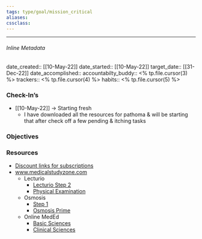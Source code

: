 ```yaml
---
tags: type/goal/mission_critical 
aliases:
cssclass: 
---
```

---

###### Inline Metadata 
date_created:: [[10-May-22]]
date_started:: [[10-May-22]]
target_date:: [[31-Dec-22]]
date_accomplished::
accountabilty_buddy:: <% tp.file.cursor(3) %>
trackers:: <% tp.file.cursor(4) %>
habits:: <% tp.file.cursor(5) %>

### Check-In’s
- [[10-May-22]] → Starting fresh
	- I have downloaded all the resources for pathoma & will be starting that after check off a few pending & itching tasks
### Objectives

### Resources
- [Discount links for subscriptions](https://www.ankipalace.com/discounts)
- www.medicalstudyzone.com
	- Lecturio
		- [Lecturio Step 2](https://medicalstudyzone.com/lecturio-usmle-step-2-videos-free-download/)
		- [Physical Examination](https://medicalstudyzone.com/lecturio-physical-examination-videos-free-download/)
	- Osmosis
		- [Step 1](https://medicalstudyzone.com/osmosis-usmle-step-1-review-free-download/) 
		- [Osmosis Prime](https://medicalstudyzone.com/osmosis-prime-videos-875-videos-free-download/)
	- Online MedEd
		- [Basic Sciences](https://medicalstudyzone.com/onlinemeded-for-basic-sciences-free-download/)
		- [Clinical Sciences](https://medicalstudyzone.com/onlinemeded-for-clinical-free-download/)




